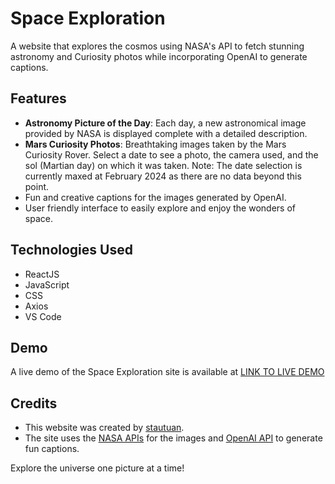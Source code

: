 # Space Exploration

A website that explores the cosmos using NASA's API to fetch stunning astronomy and Curiosity photos while incorporating OpenAI to generate captions.

## Features

- **Astronomy Picture of the Day**: Each day, a new astronomical image provided by NASA is displayed complete with a detailed description.
- **Mars Curiosity Photos**: Breathtaking images taken by the Mars Curiosity Rover. Select a date to see a photo, the camera used, and the sol (Martian day) on which it was taken. Note: The date selection is currently maxed at February 2024 as there are no data beyond this point.
- Fun and creative captions for the images generated by OpenAI.
- User friendly interface to easily explore and enjoy the wonders of space.

## Technologies Used

- ReactJS
- JavaScript
- CSS
- Axios
- VS Code

## Demo
A live demo of the Space Exploration site is available at [LINK TO LIVE DEMO](https://nasa-space-api.vercel.app/)

## Credits
- This website was created by [stautuan](https://github.com/stautuan).
- The site uses the [NASA APIs](https://api.nasa.gov/) for the images and [OpenAI API](https://platform.openai.com/docs/overview) to generate fun captions. 

Explore the universe one picture at a time!
